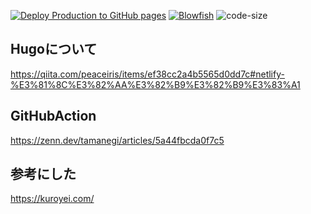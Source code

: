 [![Deploy Production to GitHub pages](https://github.com/yuubinnkyoku/yuubinnkyoku.github.io/actions/workflows/pages.yml/badge.svg)](https://github.com/yuubinnkyoku/yuubinnkyoku.github.io/actions/workflows/pages.yml)
[![Blowfish](https://img.shields.io/badge/Hugo--Themes-@Blowfish-blue)](https://themes.gohugo.io/themes/blowfish/)
![code-size](https://img.shields.io/github/languages/code-size/yuubinnkyoku/yuubinnkyoku.github.io)

## Hugoについて
https://qiita.com/peaceiris/items/ef38cc2a4b5565d0dd7c#netlify-%E3%81%8C%E3%82%AA%E3%82%B9%E3%82%B9%E3%83%A1
## GitHubAction
https://zenn.dev/tamanegi/articles/5a44fbcda0f7c5
## 参考にした
https://kuroyei.com/
